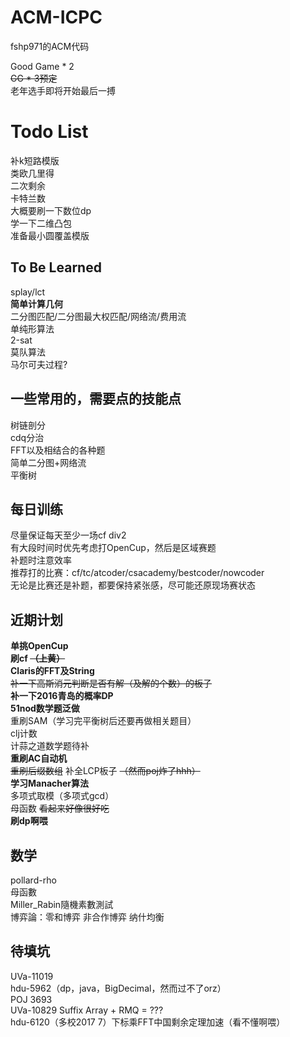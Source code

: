 # ACM-ICPC
fshp971的ACM代码<br>

Good Game * 2<br>
~~GG * 3预定~~<br>
老年选手即将开始最后一搏<br>

# Todo List
补k短路模版<br>
类欧几里得<br>
二次剩余<br>
卡特兰数<br>
大概要刷一下数位dp<br>
学一下二维凸包<br>
准备最小圆覆盖模版<br>

## To Be Learned
splay/lct<br>
**简单计算几何**<br>
二分图匹配/二分图最大权匹配/网络流/费用流<br>
单纯形算法<br>
2-sat<br>
莫队算法<br>
马尔可夫过程?<br>

## 一些常用的，需要点的技能点
树链剖分<br>
cdq分治<br>
FFT以及相结合的各种题<br>
简单二分图+网络流<br>
平衡树<br>

## 每日训练
尽量保证每天至少一场cf div2<br>
有大段时间时优先考虑打OpenCup，然后是区域赛题<br>
补题时注意效率<br>
推荐打的比赛：cf/tc/atcoder/csacademy/bestcoder/nowcoder<br>
无论是比赛还是补题，都要保持紧张感，尽可能还原现场赛状态<br>

## 近期计划
**单挑OpenCup**<br>
**刷cf ~~（上黄）~~** <br>
**Claris的FFT及String**<br>
~~补一下高斯消元判断是否有解（及解的个数）的板子~~<br>
**补一下2016青岛的概率DP**<br>
**51nod数学题泛做**<br>
重刷SAM（学习完平衡树后还要再做相关题目）<br>
clj计数<br>
计蒜之道数学题待补<br>
**重刷AC自动机**<br>
~~重刷后缀数组~~ 补全LCP板子 ~~（然而poj炸了hhh）~~<br>
**学习Manacher算法**<br>
多项式取模（多项式gcd）<br>
母函数 ~~看起来好像很好吃~~<br>
**刷dp啊喂**<br>

## 数学
pollard-rho<br>
母函數<br>
Miller_Rabin隨機素數測試<br>
博弈論：零和博弈 非合作博弈 纳什均衡<br>

## 待填坑
UVa-11019<br>
hdu-5962（dp，java，BigDecimal，然而过不了orz）<br>
POJ 3693<br>
UVa-10829 Suffix Array + RMQ = ???<br>
hdu-6120（多校2017 7）下标乘FFT中国剩余定理加速（看不懂啊喂）<br>
